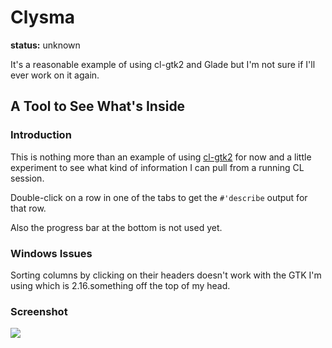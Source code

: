 # Clysma

**status:** unknown

It's a reasonable example of using cl-gtk2 and Glade but I'm not sure
if I'll ever work on it again.


## A Tool to See What's Inside


### Introduction

This is nothing more than an example of using
[cl-gtk2](http://common-lisp.net/project/cl-gtk2/) for now and a
little experiment to see what kind of information I can pull from a
running CL session.

Double-click on a row in one of the tabs to get the `#'describe`
output for that row.

Also the progress bar at the bottom is not used yet.


### Windows Issues

Sorting columns by clicking on their headers doesn't work with the GTK
I'm using which is 2.16.something off the top of my head.


### Screenshot

<img src="http://www.aerique.net/software/clysma/clysma-20100127.jpg">
